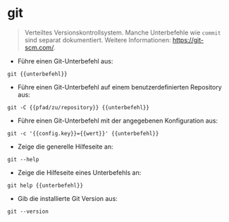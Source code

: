 # git

> Verteiltes Versionskontrollsystem.
> Manche Unterbefehle wie `commit` sind separat dokumentiert.
> Weitere Informationen: <https://git-scm.com/>.

- Führe einen Git-Unterbefehl aus:

`git {{unterbefehl}}`

- Führe einen Git-Unterbefehl auf einem benutzerdefinierten Repository aus:

`git -C {{pfad/zu/repository}} {{unterbefehl}}`

- Führe einen Git-Unterbefehl mit der angegebenen Konfiguration aus:

`git -c '{{config.key}}={{wert}}' {{unterbefehl}}`

- Zeige die generelle Hilfeseite an:

`git --help`

- Zeige die Hilfeseite eines Unterbefehls an:

`git help {{unterbefehl}}`

- Gib die installierte Git Version aus:

`git --version`

